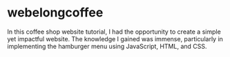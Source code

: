 # webelongcoffee
In this coffee shop website tutorial, I had the opportunity to create a simple yet impactful website. The knowledge I gained was immense, particularly in implementing the hamburger menu using JavaScript, HTML, and CSS.
